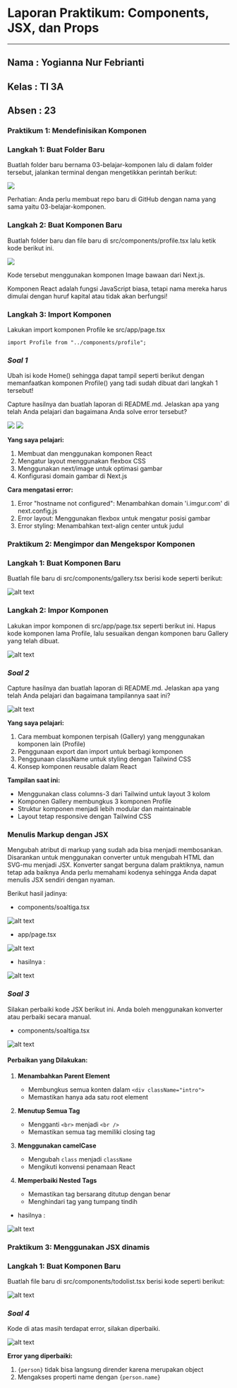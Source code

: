 # **Laporan Praktikum: Components, JSX, dan Props**
---

## Nama  : Yogianna Nur Febrianti
## Kelas : TI 3A
## Absen : 23

### Praktikum 1: Mendefinisikan Komponen

### Langkah 1: Buat Folder Baru

Buatlah folder baru bernama 03-belajar-komponen lalu di dalam folder tersebut, jalankan terminal dengan mengetikkan perintah berikut:

<img src = public/images/000807.png>

Perhatian: Anda perlu membuat repo baru di GitHub dengan nama yang sama yaitu 03-belajar-komponen.

### Langkah 2: Buat Komponen Baru

Buatlah folder baru dan file baru di src/components/profile.tsx lalu ketik kode berikut ini.

<img src = public/images/langkh2.png>

Kode tersebut menggunakan komponen Image bawaan dari Next.js.

Komponen React adalah fungsi JavaScript biasa, tetapi nama mereka harus dimulai dengan huruf kapital atau tidak akan berfungsi!

### Langkah 3: Import Komponen

Lakukan import komponen Profile ke src/app/page.tsx

```
import Profile from "../components/profile";
```

### *Soal 1*

Ubah isi kode Home() sehingga dapat tampil seperti berikut dengan memanfaatkan komponen Profile() yang tadi sudah dibuat dari langkah 1 tersebut!

Capture hasilnya dan buatlah laporan di README.md. Jelaskan apa yang telah Anda pelajari dan bagaimana Anda solve error tersebut?

<img src = public/images/002517.png>

<img src = public/images/soal1.png>

**Yang saya pelajari:**
1. Membuat dan menggunakan komponen React
2. Mengatur layout menggunakan flexbox CSS
3. Menggunakan next/image untuk optimasi gambar
4. Konfigurasi domain gambar di Next.js

**Cara mengatasi error:**
1. Error "hostname not configured": Menambahkan domain 'i.imgur.com' di next.config.js
2. Error layout: Menggunakan flexbox untuk mengatur posisi gambar
3. Error styling: Menambahkan text-align center untuk judul

### Praktikum 2: Mengimpor dan Mengekspor Komponen

### Langkah 1: Buat Komponen Baru

Buatlah file baru di src/components/gallery.tsx berisi kode seperti berikut:

![alt text](public/images/compt-gallery.png)

### Langkah 2: Impor Komponen

Lakukan impor komponen di src/app/page.tsx seperti berikut ini. Hapus kode komponen lama Profile, lalu sesuaikan dengan komponen baru Gallery yang telah dibuat.

![alt text](public/images/page-gallery.png)

### *Soal 2*

Capture hasilnya dan buatlah laporan di README.md. Jelaskan apa yang telah Anda pelajari dan bagaimana tampilannya saat ini?

![alt text](public/images/004930.png)

**Yang saya pelajari:**
1. Cara membuat komponen terpisah (Gallery) yang menggunakan komponen lain (Profile)
2. Penggunaan export dan import untuk berbagi komponen
3. Penggunaan className untuk styling dengan Tailwind CSS
4. Konsep komponen reusable dalam React

**Tampilan saat ini:**
- Menggunakan class columns-3 dari Tailwind untuk layout 3 kolom
- Komponen Gallery membungkus 3 komponen Profile
- Struktur komponen menjadi lebih modular dan maintainable
- Layout tetap responsive dengan Tailwind CSS

### Menulis Markup dengan JSX

Mengubah atribut di markup yang sudah ada bisa menjadi membosankan. Disarankan untuk menggunakan converter untuk mengubah HTML dan SVG-mu menjadi JSX. Konverter sangat berguna dalam praktiknya, namun tetap ada baiknya Anda perlu memahami kodenya sehingga Anda dapat menulis JSX sendiri dengan nyaman.

Berikut hasil jadinya:

- components/soaltiga.tsx

![alt text](public/images/percobaansoal3.png)

- app/page.tsx

![alt text](public/images/page_percobaansoal3.png)

- hasilnya :

![alt text](public/images/011922.png)

### *Soal 3*

Silakan perbaiki kode JSX berikut ini. Anda boleh menggunakan konverter atau perbaiki secara manual.

- components/soaltiga.tsx

![alt text](public/images/compt_soal3.png)

#### Perbaikan yang Dilakukan:

1. **Menambahkan Parent Element**
   - Membungkus semua konten dalam `<div className="intro">`
   - Memastikan hanya ada satu root element

2. **Menutup Semua Tag**
   - Mengganti `<br>` menjadi `<br />`
   - Memastikan semua tag memiliki closing tag

3. **Menggunakan camelCase**
   - Mengubah `class` menjadi `className`
   - Mengikuti konvensi penamaan React

4. **Memperbaiki Nested Tags**
   - Memastikan tag bersarang ditutup dengan benar
   - Menghindari tag yang tumpang tindih

- hasilnya :

![alt text](public/images/012825.png)

### Praktikum 3: Menggunakan JSX dinamis

### Langkah 1: Buat Komponen Baru

Buatlah file baru di src/components/todolist.tsx berisi kode seperti berikut:

![alt text](public/images/todolist_lngkh1.png)

### *Soal 4*

Kode di atas masih terdapat error, silakan diperbaiki.

![alt text](public/images/todolist_soal.png)

**Error yang diperbaiki:**
1. `{person}` tidak bisa langsung dirender karena merupakan object
2. Mengakses properti name dengan `{person.name}`
